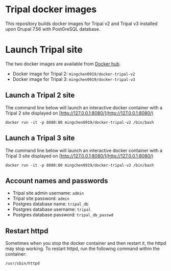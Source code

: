 # Tripal docker images

This repository builds docker images for Tripal v2 and Tripal v3 installed upon Drupal 7.56 with PostGreSQL database.

# Launch Tripal site

The two docker images are available from [Docker hub](https://hub.docker.com/).

* Docker image for Tripal 2: `mingchen0919/docker-tripal-v2`
* Docker image for Tripal 3: `mingchen0919/docker-tripal-v3`

## Launch a Tripal 2 site

The command line below will launch an interactive docker container with a Tripal 2 site displayed on [http://127.0.0.1:8080/](http://127.0.0.1:8080/)

```
docker run -it -p 8080:80 mingchen0919/docker-tripal-v2 /bin/bash
```


## Launch a Tripal 3 site

The command line below will launch an interactive docker container with a Tripal 3 site displayed on [http://127.0.0.1:8080/](http://127.0.0.1:8080/)

```
docker run -it -p 8080:80 mingchen0919/docker-tripal-v3 /bin/bash
```

## Account names and passwords

* Tripal site admin username: `admin`
* Tripal site password: `admin`
* Postgres database name: `tripal_db`
* Postgres database username: `tripal`
* Postgres database password: `tripal_db_passwd`

## Restart httpd

Sometimes when you stop the docker container and then restart it, the httpd may stop working. To restart httpd, run the following command within the container:

```
/usr/sbin/httpd
```
